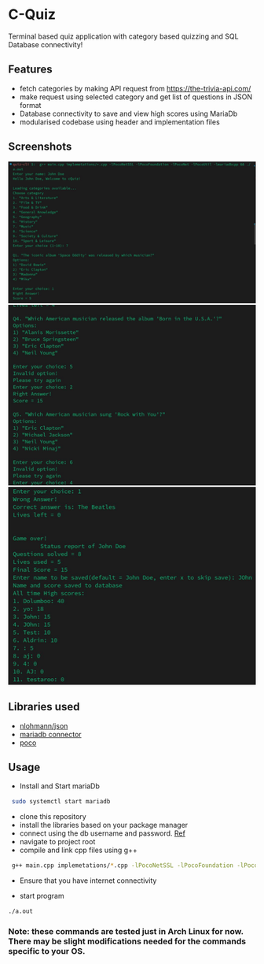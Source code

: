 # C-Quiz

Terminal based quiz application with category based quizzing and SQL Database connectivity!

## Features

- fetch categories by making API request from https://the-trivia-api.com/
- make request using selected category and get list of questions in JSON format
- Database connectivity to save and view high scores using MariaDb
- modularised codebase using header and implementation files

## Screenshots

![screenshot1](ss1.jpg)
<br/>
![screenshot2](ss2.jpg)
![screenshot3](ss3.jpg)

## Libraries used

- [nlohmann/json](https://github.com/nlohmann/json)
- [mariadb connector](https://github.com/mariadb-corporation/mariadb-connector-cpp)
- [poco](https://github.com/pocoproject/poco)

## Usage

- Install and Start mariaDb

```bash
 sudo systemctl start mariadb
```

- clone this repository
- install the libraries based on your package manager
- connect using the db username and password. [Ref](https://mariadb.com/docs/connect/programming-languages/cpp/connect/)
- navigate to project root
- compile and link cpp files using g++

```bash
 g++ main.cpp implemetations/*.cpp -lPocoNetSSL -lPocoFoundation -lPocoNet -lPocoUtil -lmariadbcpp
```

- Ensure that you have internet connectivity

- start program

```bash
./a.out
```

### Note: these commands are tested just in Arch Linux for now. There may be slight modifications needed for the commands specific to your OS.
